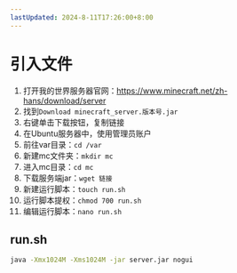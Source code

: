 ```yaml
---
lastUpdated: 2024-8-11T17:26:00+8:00
---
```



# 引入文件

1. 打开我的世界服务器官网：<https://www.minecraft.net/zh-hans/download/server>
2. 找到```Download minecraft_server.版本号.jar```
3. 右键单击下载按钮，复制链接
4. 在Ubuntu服务器中，使用管理员账户
5. 前往var目录：```cd /var```
6. 新建mc文件夹：```mkdir mc```
7. 进入mc目录：```cd mc```
8. 下载服务端jar：```wget 链接```
9. 新建运行脚本：```touch run.sh```
10. 运行脚本提权：```chmod 700 run.sh```
11. 编辑运行脚本：```nano run.sh```

## run.sh

```sh
java -Xmx1024M -Xms1024M -jar server.jar nogui
```